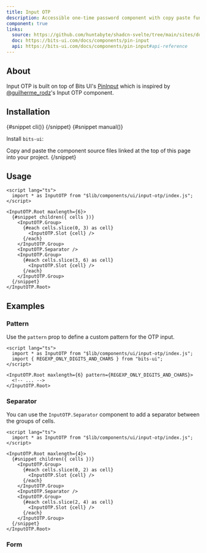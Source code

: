```yaml
---
title: Input OTP
description: Accessible one-time password component with copy paste functionality.
component: true
links:
  source: https://github.com/huntabyte/shadcn-svelte/tree/main/sites/docs/src/lib/registry/default/ui/input-otp
  doc: https://bits-ui.com/docs/components/pin-input
  api: https://bits-ui.com/docs/components/pin-input#api-reference
---
```


<script>
	import { ComponentPreview, PMAddComp, PMInstall, Step, Steps, InstallTabs } from '$lib/components/docs';
</script>

<ComponentPreview name="input-otp-demo">

<div></div>

</ComponentPreview>

## About

Input OTP is built on top of Bits UI's [PinInput](https://bits-ui.com/docs/components/pin-input) which is inspired by [@guilherme_rodz](https://twitter.com/guilherme_rodz)'s Input OTP component.

## Installation

<InstallTabs>
{#snippet cli()}
<PMAddComp name="input-otp" />
{/snippet}
{#snippet manual()}
<Steps>
<Step>

Install `bits-ui`:

</Step>
<PMInstall command="bits-ui -D" />
<Step>Copy and paste the component source files linked at the top of this page into your project.</Step>
</Steps>
{/snippet}
</InstallTabs>

## Usage

```svelte
<script lang="ts">
  import * as InputOTP from "$lib/components/ui/input-otp/index.js";
</script>

<InputOTP.Root maxlength={6}>
  {#snippet children({ cells })}
    <InputOTP.Group>
      {#each cells.slice(0, 3) as cell}
        <InputOTP.Slot {cell} />
      {/each}
    </InputOTP.Group>
    <InputOTP.Separator />
    <InputOTP.Group>
      {#each cells.slice(3, 6) as cell}
        <InputOTP.Slot {cell} />
      {/each}
    </InputOTP.Group>
  {/snippet}
</InputOTP.Root>
```

## Examples

### Pattern

Use the `pattern` prop to define a custom pattern for the OTP input.

<ComponentPreview name="input-otp-pattern">

<div></div>

</ComponentPreview>

```svelte showLineNumbers {3,6}
<script lang="ts">
  import * as InputOTP from "$lib/components/ui/input-otp/index.js";
  import { REGEXP_ONLY_DIGITS_AND_CHARS } from "bits-ui";
</script>

<InputOTP.Root maxlength={6} pattern={REGEXP_ONLY_DIGITS_AND_CHARS}>
  <!-- ... -->
</InputOTP.Root>
```

### Separator

You can use the `InputOTP.Separator` component to add a separator between the groups of cells.

<ComponentPreview name="input-otp-separator">

<div></div>

</ComponentPreview>

```svelte showLineNumbers
<script lang="ts">
  import * as InputOTP from "$lib/components/ui/input-otp/index.js";
</script>

<InputOTP.Root maxlength={4}>
  {#snippet children({ cells })}
    <InputOTP.Group>
      {#each cells.slice(0, 2) as cell}
        <InputOTP.Slot {cell} />
      {/each}
    </InputOTP.Group>
    <InputOTP.Separator />
    <InputOTP.Group>
      {#each cells.slice(2, 4) as cell}
        <InputOTP.Slot {cell} />
      {/each}
    </InputOTP.Group>
  {/snippet}
</InputOTP.Root>
```

### Form

<ComponentPreview name="input-otp-form">

<div></div>

</ComponentPreview>
